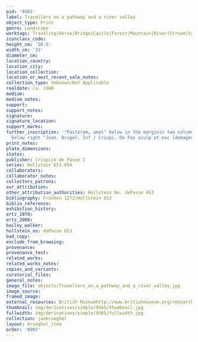 ```yaml
---
pid: '9565'
label: Travellers on a pathway and a river valley
object_type: Print
genre: Landscape
worktags: Traveling|Horse|Bridge|Castle|Forest|Mountain|River|Stream|Valley|Road
iconclass_code:
height_cm: '20.5'
width_cm: '31'
diameter_cm:
location_country:
location_city:
location_collection:
location_or_most_recent_sale_notes:
collection_type: Unknown/Not Applicable
realdate: ca. 1600
medium:
medium_notes:
support:
support_notes:
signature:
signature_location:
support_marks:
further_inscription: '"Pastoram… amat" below in the marginin two column each two lines;
  below right "Joan. Brugel. Inf / Crispi. De Pas sculp et exc [damaged]."'
print_notes:
plate_dimensions:
states:
publisher: Crispijn de Passe I
series: Hollstein 651-654
collaborators:
collaborator_notes:
collectors_patrons:
our_attribution:
other_attribution_authorities: Hollstein No. dePasse 653
bibliography: Franken 1272|Hollstein 653
biblio_reference:
exhibition_history:
ertz_1979:
ertz_2008:
bailey_walker:
hollstein_no: dePasse 653
bad_copy:
exclude_from_browsing:
provenance:
provenance_text:
related_works:
related_works_notes:
copies_and_variants:
curatorial_files:
general_notes:
image_file: objects/Travellers_on_a_pathway_and_a_river_valley.jpg
image_source:
framed_image:
external_resources: British Museumhttp://www.britishmuseum.org/research/collection_online/collection_object_details.aspx
thumbnail: img/derivatives/simple/9565/thumbnail.jpg
fullwidth: img/derivatives/simple/9565/fullwidth.jpg
collection: janbrueghel
layout: brueghel_item
order: '0907'
---
```


